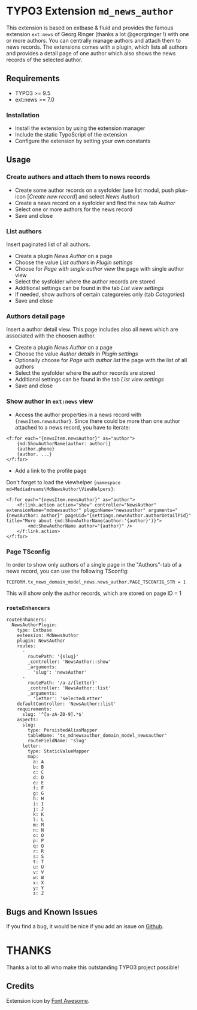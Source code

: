 # TYPO3 Extension ``md_news_author``

This extension is based on extbase & fluid and provides the famous extension ``ext:news`` of Georg Ringer (thanks a lot @georgringer !) with one or more authors. You can centrally manage authors and attach them to news records. The extensions comes with a plugin, which lists all authors and provides a detail page of one author which also shows the news records of the selected author.

## Requirements

- TYPO3 >= 9.5
- ext:news >= 7.0

### Installation

- Install the extension by using the extension manager
- Include the static TypoScript of the extension
- Configure the extension by setting your own constants

## Usage

### Create authors and attach them to news records

- Create some author records on a sysfolder (use list modul, push plus-icon [*Create new record*] and select *News Author*)
- Create a news record on a sysfolder and find the new tab *Author*
- Select one or more authors for the news record
- Save and close

### List authors

Insert paginated list of all authors.

- Create a plugin *News Author* on a page
- Choose the value *List authors* in *Plugin settings*
- Choose for *Page with single author view* the page with single author view
- Select the sysfolder where the author records are stored
- Additional settings can be found in the tab *List view settings*
- If needed, show authors of certain categoreies only (tab *Categories*)
- Save and close

### Authors detail page

Insert a author detail view. This page includes also all news which are associated with the choosen author.

- Create a plugin *News Author* on a page
- Choose the value *Author details* in *Plugin settings*
- Optionally choose for *Page with author list* the page with the list of all authors
- Select the sysfolder where the author records are stored
- Additional settings can be found in the tab *List view settings*
- Save and close

### Show author in ``ext:news`` view

- Access the author properties in a news record with `{newsItem.newsAuthor}`. Since there could be more than one author attached to a news record, you have to iterate:

```
<f:for each="{newsItem.newsAuthor}" as="author">
    {md:ShowAuthorName(author: author)}
    {author.phone}
    {author. ...}
</f:for>
```

- Add a link to the profile page

Don't forget to load the viewhelper `{namespace md=Mediadreams\MdNewsAuthor\ViewHelpers}`:

    <f:for each="{newsItem.newsAuthor}" as="author">
        <f:link.action action="show" controller="NewsAuthor" extensionName="mdnewsauthor" pluginName="newsauthor" arguments="{newsAuthor: author}" pageUid="{settings.newsAuthor.authorDetailPid}" title="More about {md:ShowAuthorName(author:'{author}')}">
            <md:ShowAuthorName author="{author}" />
        </f:link.action>
    </f:for>

### Page TSconfig

In order to show only authors of a single page in the "Authors"-tab of a news record, you can use the following TSconfig:

    TCEFORM.tx_news_domain_model_news.news_author.PAGE_TSCONFIG_STR = 1

This will show only the author records, which are stored on page ID = 1

### ``routeEnhancers``

```
routeEnhancers:
  NewsAuthorPlugin:
    type: Extbase
    extension: MdNewsAuthor
    plugin: NewsAuthor
    routes:
      - 
        routePath: '{slug}'
        _controller: 'NewsAuthor::show'
        _arguments:
          'slug': 'newsAuthor'
      -
        routePath: '/a-z/{letter}'
        _controller: 'NewsAuthor::list'
        _arguments:
          'letter': 'selectedLetter'
    defaultController: 'NewsAuthor::list'
    requirements:
      slug: '^[a-zA-Z0-9].*$'
    aspects:
      slug:
        type: PersistedAliasMapper
        tableName: 'tx_mdnewsauthor_domain_model_newsauthor'
        routeFieldName: 'slug'
      letter:
        type: StaticValueMapper
        map:
          a: A
          b: B
          c: C
          d: D
          e: E
          f: F
          g: G
          h: H
          i: I
          j: J
          k: K
          l: L
          m: M
          n: N
          o: O
          p: P
          q: Q
          r: R
          s: S
          t: T
          u: U
          v: V
          w: W
          x: X
          y: Y
          z: Z
```

## Bugs and Known Issues
If you find a bug, it would be nice if you add an issue on [Github](https://github.com/cdaecke/md_news_author/issues).

# THANKS

Thanks a lot to all who make this outstanding TYPO3 project possible!

## Credits

Extension icon by [Font Awesome](https://fontawesome.com/icons/user?style=solid).
